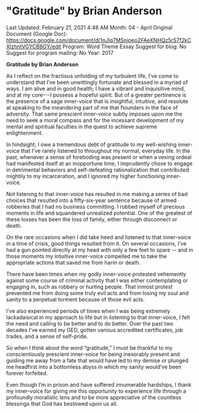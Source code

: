 # "Gratitude" by Brian Anderson

Last Updated: February 21, 2021 4:48 AM
Month: 04 - April
Original Document (Google Doc): https://docs.google.com/document/d/1nJlq7MSnjpeo2FAeXNHQz5rS7f2kCXlzhntVGYCB8GY/edit
Program: Word Theme Essay
Suggest for blog: No
Suggest for program mailing: No
Year: 2017

**Gratitude by Brian Anderson**	

As I reflect on the fractious unfolding of my turbulent life, I’ve come to understand that I’ve been unwittingly fortunate and blessed in a myriad of ways. I am alive and in good health; I have a vibrant and inquisitive mind, and at my core---I possess a hopeful spirit. But of a greater pertinence is the presence of a sage inner-voice that is insightful, intuitive, and resolute at speaking to the meandering part of me that flounders in the face of adversity. That same prescient inner-voice subtly imposes upon me the need to seek a moral compass and for the incessant development of my mental and spiritual faculties in the quest to achieve supreme enlightenment.

In hindsight, I owe a tremendous debt of gratitude to my well-wishing inner-voice that I’ve rarely listened to throughout my normal, everyday life. In the past, whenever a sense of foreboding was present or when a vexing ordeal had manifested itself at an inopportune time, I imprudently chose to engage in detrimental behaviors and self-defeating rationalization that contributed mightily to my incarceration, and I ignored my higher functioning inner-voice.

Not listening to that inner-voice has resulted in me making a series of bad choices that resulted into a fifty-six-year sentence because of armed robberies that I had no business committing. I robbed myself of precious moments in life and squandered unrealized potential. One of the greatest of these losses has been the loss of family, either through disconnect or death.

On the rare occasions when I did take heed and listened to that inner-voice in a time of crisis, good things resulted from it. On several occasions, I’ve had a gun pointed directly at my head with only a few feet to spare -- and in those moments my intuitive inner-voice compelled me to take the appropriate actions that saved me from harm or death.

There have been times when my godly inner-voice protested vehemently against some course of criminal activity that I was either contemplating or engaging in, such as robbery or hurting people. That inmost protest prevented me from doing some truly evil acts and from losing my soul and sanity to a perpetual torment because of those evil acts.

I’ve also experienced periods of times when I was being extremely lackadaisical in my approach to life but in listening to that inner-voice, I felt the need and calling to be better and to do better. Over the past two decades I’ve earned my GED, gotten various accredited certificates, job trades, and a sense of self-pride.

So when I think about the word “gratitude,” I must be thankful to my conscientiously prescient inner-voice for being inexorably present and guiding me away from a fate that would have led to my demise or plunged me headfirst into a bottomless abyss in which my sanity would’ve been forever forfeited.

Even though I’m in prison and have suffered innumerable hardships, I thank my inner-voice for giving me this opportunity to experience life through a profoundly moralistic lens and to be more appreciative of the countless blessings that God has bestowed upon us all.